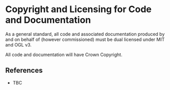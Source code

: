 # Copyright and Licensing for Code and Documentation

As a general standard, all code and associated documentation produced by and on behalf of (however commissioned) must be dual licensed under MIT and OGL v3.

All code and documentation will have Crown Copyright.

## References

* TBC
